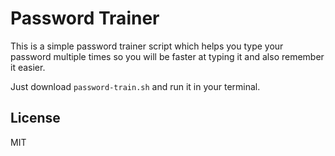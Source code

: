 # Password Trainer

This is a simple password trainer script which helps you type your password
multiple times so you will be faster at typing it and also remember it easier.

Just download `password-train.sh` and run it in your terminal.

## License
MIT
